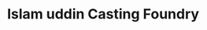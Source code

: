 ---
title: "Islam uddin Casting Foundry"
url: /karachi/islam-uddin-casting-foundry/
shop: Allgemein
---